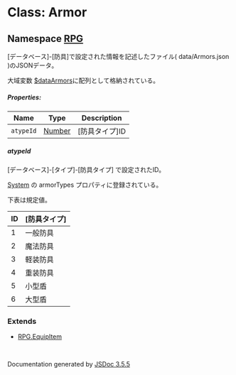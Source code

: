 # Class: Armor

## Namespace [RPG](RPG.md)

[データベース]-[防具]で設定された情報を記述したファイル( data/Armors.json )のJSONデータ。

大域変数 [$dataArmors](global.md#dataarmors-arrayrpgarmor)に配列として格納されている。

##### Properties:

| Name | Type | Description |
| --- | --- | --- |
| `atypeId` | [Number](Number.md) | [防具タイプ]ID |


##### atypeId

[データベース]-[タイプ]-[防具タイプ] で設定されたID。

 [System](RPG.System.md) の armorTypes プロパティに登録されている。
 
下表は規定値。

| ID | [防具タイプ] |
| --- | --- |
| 1 | 一般防具 |
| 2 | 魔法防具 |
| 3 | 軽装防具 |
| 4 | 重装防具 |
| 5 | 小型盾 |
| 6 | 大型盾 | 


### Extends

* [RPG.EquipItem](RPG.EquipItem.md)

 <br>

  Documentation generated by [JSDoc 3.5.5](https://github.com/jsdoc3/jsdoc)
